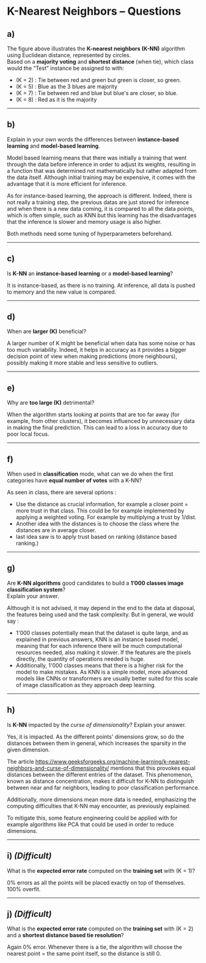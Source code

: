 # K-Nearest Neighbors – Questions

## a)

The figure above illustrates the **K-nearest neighbors (K-NN)** algorithm using Euclidean
distance, represented by circles.  
Based on a **majority voting** and **shortest distance** (when tie), which class would the “Test” instance be assigned
to with:

- \(K = 2\) : Tie between red and green but green is closer, so green.
- \(K = 5\) : Blue as the 3 blues are majority
- \(K = 7\) : Tie between red and blue but blue's are closer, so blue.
- \(K = 8\) : Red as it is the majority

---

## b)

Explain in your own words the differences between **instance-based learning** and **model-based learning**.

Model based learning means that there was initially a training that went through the data before inference in order to
adjust its weights, resulting in a function that was determined not mathematically but rather adapted from the data
itself. Although initial training may be expensive, it comes with the advantage that it is more efficient for inference.

As for instance-based learning, the approach is different. Indeed, there is not really a training step, the
previous datas are just stored for inference and when there is a new data coming, it is compared to all the data points,
which is often simple, such as KNN but this learning has the disadvantages that the inference is slower and memory usage
is also higher.

Both methods need some tuning of hyperparameters beforehand.

---

## c)

Is **K-NN** an **instance-based learning** or a **model-based learning**?

It is instance-based, as there is no training. At inference, all data is pushed to memory and the new value is compared.

---

## d)

When are **larger \(K\)** beneficial?

A larger number of K might be beneficial when data has some noise or has too much variability. Indeed, it helps in
accuracy as it
provides a bigger decision point of view when making predictions (more neighbours), possibly making it more stable and
less sensitive to
outliers.

---

## e)

Why are **too large \(K\)** detrimental?

When the algorithm starts looking at points that are too far away (for example, from other clusters), it becomes
influenced by unnecessary data in making the final prediction. This can lead to a loss in accuracy due to poor local
focus.

---

## f)

When used in **classification** mode, what can we do when the first categories have **equal number of votes** with a
K-NN?

As seen in class, there are several options :

- Use the distance as crucial information, for example a closer point = more trust in that class. This could be for
  example implemented by applying a weighted voting. For example by multiplying a trust by 1/dist.
- Another idea with the distances is to choose the class where the distances are in average closer.
- last idea saw is to apply trust based on ranking (distance based ranking.)

---

## g)

Are **K-NN algorithms** good candidates to build a **1’000 classes image classification system**?  
Explain your answer.

Although it is not advised, it may depend in the end to the data at disposal, the features being used and the task
complexity. But in general, we would say :

- 1'000 classes potentially mean that the dataset is quite large, and as explained in previous answers, KNN is an
  instance based model, meaning that for each inference there will be much computational resources needed, also making
  it slower. If the features are the pixels directly, the quantity of operations needed is huge.
- Additionally, 1'000 classes means that there is a higher risk for the model to make mistakes. As KNN is a simple
  model, more advanced models like CNNs or transformers are usually better suited for this scale of image
  classification as they approach deep learning.

---

## h)

Is **K-NN** impacted by the *curse of dimensionality*? Explain your answer.

Yes, it is impacted. As the different points' dimensions grow, so do the distances between them in general, which
increases the sparsity in the given dimension.

The article https://www.geeksforgeeks.org/machine-learning/k-nearest-neighbors-and-curse-of-dimensionality/
mentions that this provokes equal distances between the different entries of the dataset. This phenomenon, known as
distance concentration, makes it difficult for K-NN to distinguish between near and far neighbors, leading to poor
classification performance.

Additionally, more dimensions mean more data is needed, emphasizing the computing difficulties that K-NN may encounter,
as previously explained.

To mitigate this, some feature engineering could be applied with for example algorithms like PCA that could be used in
order to reduce dimensions.

---

## i) *(Difficult)*

What is the **expected error rate** computed on the **training set** with \(K = 1\)?

0% errors as all the points will be placed exactly on top of themselves. 100% overfit.

---

## j) *(Difficult)*

What is the **expected error rate** computed on the **training set** with \(K = 2\) and a **shortest distance based tie
resolution**?

Again 0% error. Whenever there is a tie, the algorithm will choose the nearest point = the same point itself, so the
distance is still 0.